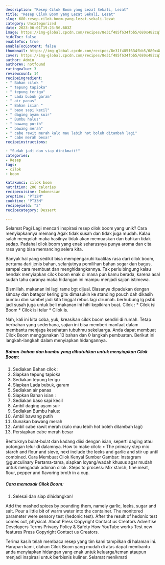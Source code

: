 ```yaml
---
description: "Resep Cilok Boom yang Lezat Sekali, Lezat"
title: "Resep Cilok Boom yang Lezat Sekali, Lezat"
slug: 680-resep-cilok-boom-yang-lezat-sekali-lezat
category: Uncategorized
date: 2023-06-01T19:23:56.603Z
image: https://img-global.cpcdn.com/recipes/8e31f485f634fbb5/680x482cq70/cilok-boom-foto-resep-utama.jpg
hideToc: false
enableToc: true
enableTocContent: false
thumbnail: https://img-global.cpcdn.com/recipes/8e31f485f634fbb5/680x482cq70/cilok-boom-foto-resep-utama.jpg
cover: https://img-global.cpcdn.com/recipes/8e31f485f634fbb5/680x482cq70/cilok-boom-foto-resep-utama.jpg
author: Admin
authorAv: notfound
ratingvalue: 3
reviewcount: 14
recipeingredient:
- " Bahan cilok "
- " tepung tapioka"
- " tepung terigu"
- " Lada bubuk garam"
- " air panas"
- " Bahan isian "
- " baso sapi kecil"
- " daging ayam suir"
- " Bumbu halus"
- " bawang putih"
- " bawang merah"
- " cabe rawit merah kalo mau lebih hot boleh ditambah lagi"
- " cabe merah besar"
recipeinstructions:

- "Sudah jadi dan siap dinikmati!"
categories:
- Resep
tags:
- cilok
- boom

katakunci: cilok boom 
nutrition: 206 calories
recipecuisine: Indonesian
preptime: "PT12M"
cooktime: "PT33M"
recipeyield: "2"
recipecategory: Dessert

---
```



Selamat Pagi Lagi mencari inspirasi resep cilok boom yang unik? Cara menyiapkannya memang Agak tidak susah dan tidak juga mudah. Kalau salah mengolah maka hasilnya tidak akan memuaskan dan bahkan tidak sedap. Padahal cilok boom yang enak seharusnya punya aroma dan cita rasa yang bisa memancing selera kita.


Banyak hal yang sedikit bisa mempengaruhi kualitas rasa dari cilok boom, pertama dari jenis bahan, selanjutnya pemilihan bahan segar dan bagus, sampai cara membuat dan menghidangkannya. Tak perlu bingung kalau hendak menyiapkan cilok boom enak di mana pun kamu berada, karena asal sudah tahu caranya maka hidangan ini mampu menjadi sajian istimewa.

Bismillah. makanan ini lagi rame bgt dijual. Biasanya dipadukan dengan simoay dan batagor kering gitu dimasukin ke standing pouch dah dikasih bumbu dan sambel jadi kita tinggal rebus lagi dirumah. berhubung lg psbb jadi susah juga untuk beli makanan ini hihi kepikiran buat. Cilok : * Cilok isi Boom * Cilok isi telur * Cilok is.


Nah, kali ini kita coba, yuk, kreasikan cilok boom sendiri di rumah. Tetap berbahan yang sederhana, sajian ini bisa memberi manfaat dalam membantu menjaga kesehatan tubuhmu sekeluarga. Anda dapat membuat Cilok Boom menggunakan 13 bahan dan 0 langkah pembuatan. Berikut ini langkah-langkah dalam menyiapkan hidangannya.

<!--inarticleads1-->

##### Bahan-bahan dan bumbu yang dibutuhkan untuk menyiapkan Cilok Boom:

1. Sediakan  Bahan cilok :
1. Siapkan  tepung tapioka
1. Sediakan  tepung terigu
1. Siapkan  Lada bubuk, garam
1. Sediakan  air panas
1. Siapkan  Bahan isian :
1. Sediakan  baso sapi kecil
1. Ambil  daging ayam suir
1. Sediakan  Bumbu halus:
1. Ambil  bawang putih
1. Gunakan  bawang merah
1. Ambil  cabe rawit merah (kalo mau lebih hot boleh ditambah lagi)
1. Persiapkan  cabe merah besar


Bentuknya bulat-bulat dan kadang diisi dengan isian, seperti daging atau potongan telur di dalamnya. How to make cilok: • The primary step mix starch and flour and sieve, next include the leeks and garlic and stir up until combined. Cara Membuat Cilok Kenyal Sumber Gambar: Instagram @gunculinary Pertama-tama, siapkan loyang/wadah khusus agar mudah untuk mengaduk adonan cilok. Steps to process: Mix starch, fine meat, flour, pepper and flavoring broth in a cup. 

<!--inarticleads2-->

##### Cara memasak Cilok Boom:


1. Selesai dan siap dihidangkan!

Add the mashed spices by pounding them, namely garlic, leeks, sugar and salt. Pour a little bit of warm water into the container. The monitored parameter were sensory test (hedonic test). After the result of hedonic test comes out, physical. About Press Copyright Contact us Creators Advertise Developers Terms Privacy Policy &amp; Safety How YouTube works Test new features Press Copyright Contact us Creators. 

Terima kasih telah membaca resep yang tim kami tampilkan di halaman ini. Harapan kami, olahan Cilok Boom yang mudah di atas dapat membantu anda menyiapkan hidangan yang enak untuk keluarga/teman ataupun menjadi inspirasi untuk berbisnis kuliner. Selamat menikmati
